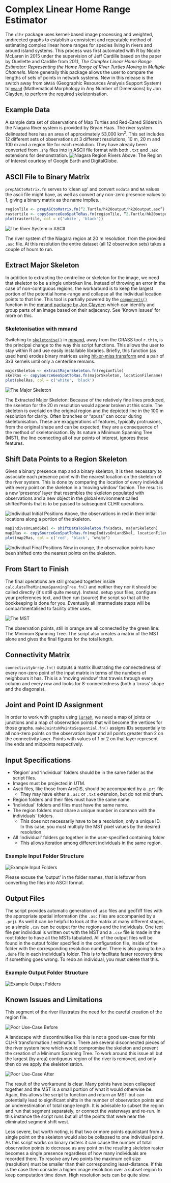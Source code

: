 # Complex Linear Home Range Estimator
The `clhr` package uses kernel-based image processing and weighted, undirected graphs to establish a consistent and repeatable method of estimating complex linear home ranges for species living in rivers and around island systems. This process was first automated with R by Nicole McLaren in 2015 under the supervision of Jeff Cardille based on the paper by Ouellette and Cardille from 2011, _The Complex Linear Home Range Estimator: Representing the Home Range of River Turtles Moving in Multiple Channels_. More generally this package allows the user to compare the lengths of sets of points in network systems.
New in this release is the switch away from `GRASS` (Geographic Resources Analysis Support System) to [`mmand`][mmand] (Mathematical Morphology in Any Number of Dimensions) by Jon Clayden, to perform the required skeletonisation.

## Example Data
A sample data set of observations of Map Turtles and Red-Eared Sliders in the Niagara River system is provided by Bryan Haas. The river system delineated here has an area of approximately 53,000 km<sup>2</sup>. This set includes 12 different sets of observations at 3 different resolutions, 10 m, 20 m and 100 m and a region file for each resolution. They have already been converted from `.shp` files into in ASCII file format with both `.txt` and `.asc` extensions for demonstration.
![Niagara Region Rivers](http://i.imgur.com/BeyDkW8.jpg)
Above: The Region of Interest courtesy of Google Earth and DigitalGlobe.

## ASCII File to Binary Matrix
`prepASCtoMatrix.fn` serves to ‘clean up’ and convert `nodata` and `NA` values the ascii file might have, as well as convert any non-zero presence values to 1, giving a binary matrix as the name implies.

```R
regionTile <- prepASCtoMatrix.fn(“2.Turtle/hk20output/hk20output.asc”)
rastertile <- copySourceGeoSpatToRas.fn(regionTile, “2.Turtle/hk20output/hk20output.asc”)
plot(rastertile, col = c('white', 'black'))
```
![The River System in ASCII](http://i.imgur.com/jPoPGDQ.png)

The river system of the Niagara region at 20 m resolution, from the provided `.asc` file. At this resolution the entire dataset (all 12 observation sets) takes a couple of hours to run.

## Extract Major Skeleton
In addition to extracting the centreline or skeleton for the image, we need that skeleton to be a single unbroken line. Instead of throwing an error in the case of non-contiguous regions, the workaround is to keep the largest portion of the potential home-range and collapse all the individual location points to that line. This tool is partially powered by the [`components()`](https://github.com/jonclayden/mmand#connected-components) function in the [mmand package by Jon Clayden][mmand] which can identify and group parts of an image based on their adjacency.
See ‘Known Issues’ for more on this.

### Skeletonisation with mmand
Switching to [`skeletonise()`](https://github.com/jonclayden/mmand#skeletonisation) in [mmand][mmand], away from the GRASS tool `r.thin`, is the principal change to the way this script functions. This allows the user to stay within R and use easily installable libraries. Briefly, this function (as used here) erodes binary matrices using [hit-or-miss transform][homt] and a pair of 3x3 kernels until only a centerline remains.

```R
majorSkeleton <- extractMajorSkeleton.fn(regionTile)
skelRas <- copySourceGeoSpatToRas.fn(majorSkeleton, locationFilename)
plot(skelRas, col = c('white', 'black')
```
![The Major Skeleton](http://i.imgur.com/Kmw1dmC.png)

The Extracted Major Skeleton: Because of the relatively fine lines produced, the skeleton for the 20 m resolution would appear broken at this scale.  The skeleton is overlaid on the original region and the depicted line in the 100 m resolution for clarity. Often branches or “spurs” can occur during skeletonisation. These are exaggerations of features, typically protrusions, from the original shape and can be expected; they are a consequence of the method of skeletonisation. By its nature a Minimum Spanning Tree (MST), the line connecting all of our points of interest, ignores these features.
    
## Shift Data Points to a Region Skeleton
Given a binary presence map and a binary skeleton, it is then necessary to associate each presence point with the nearest location on the skeleton of the river system. This is done by comparing the location of every individual with every point on the skeleton in a ‘moving window’ fashion. The result is a new ‘presence’ layer that resembles the skeleton populated with observations and a new object in the global environment called shiftedPoints that is to be passed to subsequent CLHR operations.
    
![Individual Initial Positions](http://i.imgur.com/mgl42nb.png)
Above, the observations in red in their initial locations along a portion of the skeleton.

```R
mapIndivsOnLandSkel <- shiftDataToSkeleton.fn(sdata, majorSkeleton)
map2Ras <- copySourceGeoSpatToRas.fn(mapIndivsOnLandSkel, locationFilename) 
plot(map2Ras, col = c('red', 'black', ‘white’) 
```
![Individual Final Positions](http://i.imgur.com/aGoywmP.png)
Now in orange, the observation points have been shifted onto the nearest points on the skeleton.

## From Start to Finish
The final operations are still grouped together inside `calculateTheMinimumSpanningTree.fn()` and neither they nor it should be called directly (it's still quite messy). Instead, setup your files, configure your preferences text, and then run (source) the script so that all the bookkeeping is done for you. Eventually all intermediate steps will be compartmentalised to facility other uses.

![The MST](http://i.imgur.com/mkVGEQh.png)

The observation points, still in orange are all connected by the green line: The Minimum Spanning Tree. The script also creates a matrix of the MST alone and gives the final figures for the total length.

## Connectivity Matrix
`connectivityArray.fn()` outputs a matrix illustrating the connectedness of every non-zero point of the input matrix in terms of the numbers of neighbours it has. This is a ‘moving window’ that travels through every column and every row and looks for 8-connectedness (both a ‘cross’ shape and the diagonals).

## Joint and Point ID Assignment
In order to work with graphs using [`igraph`](https://github.com/igraph/igraph), we need a map of joints or junctions and a map of observation points that will become the vertices for those graphs. `makeJointsNPointsSequential.fn()` assigns IDs sequentially to all non-zero points on the observation layer and all points greater than 2 on the connectivity layer. Points with values of 1 or 2 on that layer represent line ends and midpoints respectively.

## Input Specifications
-	‘Region’ and ‘Individual’ folders should be in the same folder as the script files.
-	Images must be projected in UTM.
-	Ascii files, like those from ArcGIS, should be accompanied by a `.prj` file
    -	They may have either a `.asc` or `.txt` extension, but do not mix them.
-	Region folders and their files must have the same name.
-	‘Individual' folders and files must have the same name.
-	The region folders must share a unique number in common with the individuals' folders.
    - This does not necessarily have to be a resolution, only a unique ID. In this case, you must multiply the MST pixel values by the desired resolution.
-	All ‘individual' folders go together in the user-specified containing folder
    - This allows iteration among different individuals in the same region.

### Example Input Folder Structure
![Example Input Folders](http://i.imgur.com/9w6rIyY.png)

Please excuse the 'output' in the folder names, that is leftover from converting the files into ASCII format.

## Output Files
The script provides automatic generation of .asc files and geoTiff files with the appropriate spatial information (the `.asc` files are accompanied by a `.prj`). As well it can be helpful to look at the matrix at many different stages, so a simple `.csv` can be output for the regions and the individuals. One text file per individual is written out with the MST and a `.csv` file is made in the root folder to have all the MSTs tabulated. All of the output files will be found in the output folder specified in the configuration file, inside of the folder with the corresponding resolution number. There is also going to be a `.done` file in each individual’s folder. This is to facilitate faster recovery time if something goes wrong. To redo an individual, you must delete that this.

### Example Output Folder Structure
![Example Output Folders](http://i.imgur.com/SrVlTSh.png)

## Known Issues and Limitations
This segment of the river illustrates the need for the careful creation of the region file.

![Poor Use-Case Before](http://i.imgur.com/nFAk3QQ.png?1)

A landscape with discontinuities like this is not a good use-case for this CLHR transformation / estimation. There are several disconnected pieces of the river system here which would compromise the skeleton and prevent the creation of a Minimum Spanning Tree. To work around this issue all but the largest (by area) contiguous region of the river is removed, and only then do we apply the skeletonisation.

![Poor Use-Case After](http://i.imgur.com/L1NdiiH.png?1)

The result of the workaround is clear. Many points have been collapsed together and the MST is a small portion of what it would otherwise be. Again, this allows the script to function and return an MST but can potentially lead to significant shifts in the number of observation points and an underestimation of total range length. It is advisable to subset the region and run that segment separately, or connect the waterways and re-run. In this instance the script runs but all of the points that were near the eliminated segment shift west.

Less severe, but worth noting, is that two or more points equidistant from a single point on the skeleton would also be collapsed to one individual point. As this script works on binary rasters it can cause the number of total observation points to decrease as any point on the resulting skeleton raster becomes a single presence regardless of how many individuals are recorded there. To resolve any two points the maximum cell size (resolution) must be smaller than their corresponding least-distance. If this is the case then consider a higher image resolution over a subset region to keep computation time down. High resolution sets can be quite slow.
 
[mmand]: https://github.com/jonclayden/mmand
[homt]: http://homepages.inf.ed.ac.uk/rbf/HIPR2/hitmiss.htm
